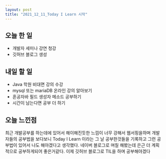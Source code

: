 ```yaml
---
layout: post
title: "2021_12_11_Today I Learn 시작"
---
```


## 오늘 한 일
  - 개발자 세미나 강연 청강
  - 깃허브 블로그 생성

## 내일 할 일
  - Java 학원 비대면 강의 수강
  - mysql 또는 mariaDB 온라인 강의 알아보기
  - 혼공자바 필드 생성자 메소드 공부하기
  - 시간이 남는다면 공부 더 하기

## 오늘 느낀점
  최근 개발공부를 하는데에 있어서 해이해진듯한 느낌이 너무 강해서 웹서핑을하며 개발자들의 공부법을 보다보니
  Today I Learn 이라는 그 날 공부한것들을 기록하고 그런 공부법이 있어서 나도 해야겠다고 생각했다.
  네이버 블로그로 며칠 해봤는데 은근 더 계획적으로 공부하게되어 좋은거같다. 이제 깃허브 블로그로 TIL을 하며 공부해야겠다

